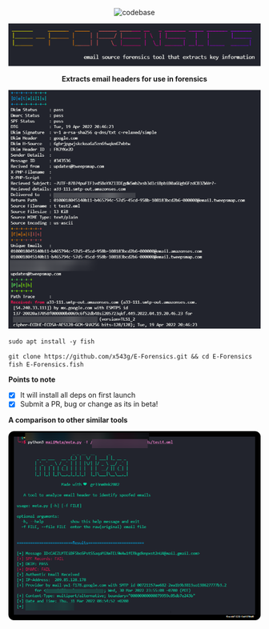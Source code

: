 <div align="center">

![codebase](https://img.shields.io/badge/codebase-fish-blue)

<img src="images/W9Tt12aHOBb3046445-e4ae-4bbd-a0fd-a3d8b9281814-1650781570.png" width="">

**Extracts email headers for use in forensics**

</div>

<div align="center">
<img src="images/hd53tuTvQF115777ac-8bdf-41eb-ae7d-567adb61f45b-1650781194.png" width="600">
</div>


```
sudo apt install -y fish
```

```
git clone https://github.com/x543g/E-Forensics.git && cd E-Forensics
fish E-Forensics.fish
```

**Points to note**

- [x] It will install all deps on first launch
- [x] Submit a PR, bug or change as its in beta!

**A comparison to other similar tools**

<div align="center">
<img src="images/UTEgGfvgc80fdf447a-5e30-4283-9a1c-f4099cf02ba8-1650781390.png" width="600">
</div>